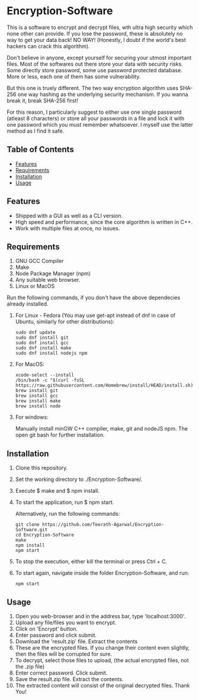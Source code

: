 # Encryption-Software
This is a software to encrypt and decrypt files, wth ultra high security which none other can provide. If you lose the password, these is absolutely no way to get your data back! NO WAY! (Honestly, I doubt if the world's best hackers can crack this algorithm).

Don't believe in anyone, except yourself for securing your utmost important files. Most of the softwares out there store your data with security risks. Some directly store password, some use password protected database. More or less, each one of them has some vulnerability.

But this one is truely different. The two way encryption algorithm uses SHA-256 one way hashing as the underlying security mechanism. If you wanna break it, break SHA-256 first!

For this reason, I particularly suggest to either use one single password (atleast 8 characters) or store all your passwords in a file and lock it with one password which you must remember whatsoever. I myself use the latter method as I find it safe.

## Table of Contents

- [Features](#features)
- [Requirements](#requirements)
- [Installation](#installation)
- [Usage](#usage)

## Features

- Shipped with a GUI as well as a CLI version.
- High speed and performance, since the core algorithm is written in C++.
- Work with multiple files at once, no issues.

## Requirements

1. GNU GCC Compiler
2. Make
4. Node Package Manager (npm)
5. Any suitable web browser.
6. Linux or MacOS

Run the following commands, if you don't have the above dependecies already installed.
1. For Linux - Fedora (You may use get-apt instead of dnf in case of Ubuntu, similarly for other distributions):
   ```shell
   sudo dnf update
   sudo dnf install git
   sudo dnf install gcc
   sudo dnf install make
   sudo dnf install nodejs npm
   ```
2. For MacOS:
   ```shell
   xcode-select --install
   /bin/bash -c "$(curl -fsSL https://raw.githubusercontent.com/Homebrew/install/HEAD/install.sh)"
   brew install git
   brew install gcc
   brew install make
   brew install node
   ```
3. For windows:
   
   Manually install minGW C++ compiler, make, git and nodeJS npm.
   The open git bash for further installation.

   
## Installation

1. Clone this repository.
2. Set the working directory to ./Encryption-Software/.
3. Execute $ make and $ npm install.
4. To start the application, run $ npm start.

     Alternatively, run the following commands:
     ```shell
     git clone https://github.com/Teerath-Agarwal/Encryption-Software.git
     cd Encryption-Software
     make
     npm install
     npm start
     ```

5. To stop the execution, either kill the terminal or press Ctrl + C.
6. To start again, navigate inside the folder Encryption-Software, and run:
   ```shell
   npm start
   ```

## Usage

1. Open you web-browser and in the address bar, type 'localhost:3000'.
2. Upload any file/files you want to encrypt.
3. Click on 'Encrypt' button.
4. Enter password and click submit.
5. Download the 'result.zip' file. Extract the contents
6. These are the encrypted files. If you change their content even slightly, then the files will be corrupted for sure.
7. To decrypt, select those files to upload, (the actual encrypted files, not the .zip file)
8. Enter correct password. Click submit.
9. Save the result.zip file. Extract the contents.
10. The extracted content will consist of the original decrypted files. Thank You!
